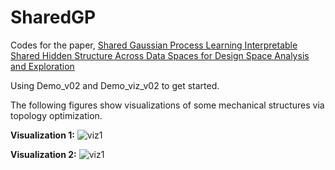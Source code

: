 # SharedGP
Codes for the paper, [Shared Gaussian Process Learning Interpretable Shared Hidden Structure Across Data Spaces for Design Space Analysis and Exploration](https://asmedigitalcollection.asme.org/mechanicaldesign/article-abstract/142/8/081707/1072733/Shared-Gaussian-Process-Learning-Interpretable?redirectedFrom=fulltext)

Using Demo_v02 and Demo_viz_v02 to get started.

The following figures show visualizations of some mechanical structures via topology optimization.

**Visualization 1:**
![viz1](https://github.com/wayXing/SharedGP/blob/master/viz.png)

**Visualization 2:**
![viz1](https://github.com/wayXing/SharedGP/blob/master/viz2.png)
